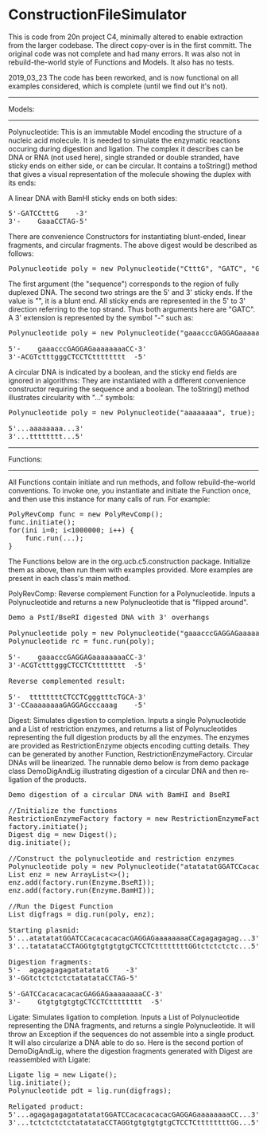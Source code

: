 # ConstructionFileSimulator

This is code from 20n project C4, minimally altered to enable extraction from the larger codebase.  The direct copy-over is in the first committ.  The original code was not complete and had many errors.  It was also not in rebuild-the-world style of Functions and Models.
It also has no tests.

2019_03_23
The code has been reworked, and is now functional on all examples considered, which is complete (until we find out it's not).

*******
Models:
*******

Polynucleotide:  This is an immutable Model encoding the structure of a nucleic acid molecule. It is needed to simulate the enzymatic reactions occuring during digestion and ligation. The complex it describes can be DNA or RNA (not used here), single stranded or double stranded, have sticky ends on either side, or can be circular. It contains a toString() method that gives a visual representation of the molecule showing the duplex with its ends:

A linear DNA with BamHI sticky ends on both sides:

<pre>
5'-GATCCtttG    -3'
3'-    GaaaCCTAG-5'
</pre>

There are convenience Constructors for instantiating blunt-ended, linear fragments, and circular fragments.  The above digest would be described as follows:

<pre>
Polynucleotide poly = new Polynucleotide("CtttG", "GATC", "GATC");
</pre>

The first argument (the "sequence") corresponds to the region of fully duplexed DNA. The second two strings are the 5' and 3' sticky ends.  If the value is "", it is a blunt end.  All sticky ends are represented in the 5' to 3' direction referring to the top strand.  Thus both arguments here are "GATC".  A 3' extension is represented by the symbol "-" such as:

<pre>
Polynucleotide poly = new Polynucleotide("gaaacccGAGGAGaaaaaaaa", "-TGCA", "-CC");

5'-    gaaacccGAGGAGaaaaaaaaCC-3'
3'-ACGTctttgggCTCCTCtttttttt  -5'
</pre>

A circular DNA is indicated by a boolean, and the sticky end fields are ignored in algorithms: They are instantiated with a different convenience constructor requiring the sequence and a boolean. The toString() method illustrates circularity with "..." symbols:

<pre>
Polynucleotide poly = new Polynucleotide("aaaaaaaa", true);

5'...aaaaaaaa...3'
3'...tttttttt...5'
</pre>

*******
Functions:
*******

All Functions contain initiate and run methods, and follow rebuild-the-world conventions. To invoke one, you instantiate and initiate the Function once, and then use this instance for many calls of run. For example:

<pre>
PolyRevComp func = new PolyRevComp();
func.initiate();
for(ini i=0; i<1000000; i++) {
    func.run(...);
}
</pre>

The Functions below are in the org.ucb.c5.construction package.  Initialize them as above, then run them with examples provided.  More examples are present in each class's main method.

PolyRevComp: Reverse complement Function for a Polynucleotide.  Inputs a Polynucleotide and returns a new Polynucleotide that is "flipped around".

<pre>
Demo a PstI/BseRI digested DNA with 3' overhangs

Polynucleotide poly = new Polynucleotide("gaaacccGAGGAGaaaaaaaa", "-TGCA", "-CC");
Polynucleotide rc = func.run(poly);
            
5'-    gaaacccGAGGAGaaaaaaaaCC-3'
3'-ACGTctttgggCTCCTCtttttttt  -5'

Reverse complemented result:

5'-  ttttttttCTCCTCgggtttcTGCA-3'
3'-CCaaaaaaaaGAGGAGcccaaag    -5'
</pre>

Digest:  Simulates digestion to completion.  Inputs a single Polynucleotide and a List of restriction enzymes, and returns a list of Polynucleotides representing the full digestion products by all the enzymes.  The enzymes are provided as RestrictionEnzyme objects encoding cutting details.  They can be generated by another Function, RestrictionEnzymeFactory. Circular DNAs will be linearized. The runnable demo below is from demo package class DemoDigAndLig illustrating digestion of a circular DNA and then re-ligation of the products.

<pre>
Demo digestion of a circular DNA with BamHI and BseRI

//Initialize the functions
RestrictionEnzymeFactory factory = new RestrictionEnzymeFactory();
factory.initiate();
Digest dig = new Digest();
dig.initiate();

//Construct the polynucleotide and restriction enzymes
Polynucleotide poly = new Polynucleotide("atatatatGGATCCacacacacacGAGGAGaaaaaaaaCCagagagagag", true);
List enz = new ArrayList<>();
enz.add(factory.run(Enzyme.BseRI));
enz.add(factory.run(Enzyme.BamHI));
    
//Run the Digest Function
List<Polynucleotide> digfrags = dig.run(poly, enz);

Starting plasmid:
5'...atatatatGGATCCacacacacacGAGGAGaaaaaaaaCCagagagagag...3'
3'...tatatataCCTAGGtgtgtgtgtgCTCCTCttttttttGGtctctctctc...5'

Digestion fragments:
5'-  agagagagagatatatatG    -3'
3'-GGtctctctctctatatataCCTAG-5'

5'-GATCCacacacacacGAGGAGaaaaaaaaCC-3'
3'-    GtgtgtgtgtgCTCCTCtttttttt  -5'
</pre>

Ligate:  Simulates ligation to completion.  Inputs a List of Polynucleotide representing the DNA fragments, and returns a single Polynucleotide.  It will throw an Exception if the sequences do not assemble into a single product.  It will also circularize a DNA able to do so.  Here is the second portion of DemoDigAndLig, where the digestion fragments generated with Digest are reassembled with Ligate:

<pre>
Ligate lig = new Ligate();
lig.initiate();
Polynucleotide pdt = lig.run(digfrags);

Religated product:
5'...agagagagagatatatatGGATCCacacacacacGAGGAGaaaaaaaaCC...3'
3'...tctctctctctatatataCCTAGGtgtgtgtgtgCTCCTCttttttttGG...5'
</pre>


